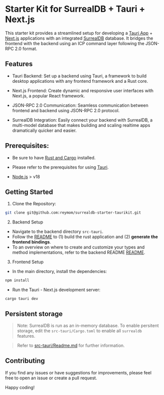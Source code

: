 # Starter Kit for SurrealDB + Tauri + Next.js

This starter kit provides a streamlined setup for developing a [Tauri App](https://tauri.app/) + [Next.js](https://nextjs.org/) applications with an integrated [SurrealDB](https://surrealdb.com/) database. It bridges the frontend with the backend using an ICP command layer following the JSON-RPC 2.0 format.

## Features

- Tauri Backend: Set up a backend using Tauri, a framework to build desktop applications with any frontend framework and a Rust core.

- Next.js Frontend: Create dynamic and responsive user interfaces with Next.js, a popular React framework.

- JSON-RPC 2.0 Communication: Seamless communication between frontend and backend using JSON-RPC 2.0 protocol.

- SurrealDB Integration: Easily connect your backend with SurrealDB, a multi-model database that makes building and scaling realtime apps dramatically quicker and easier.

## Prerequisites:

- Be sure to have [Rust and Cargo](https://www.rust-lang.org/tools/install) installed.

- Please refer to the prerequisites for using [Tauri](https://tauri.app/v1/guides/getting-started/prerequisites/).

- [Node.js](https://nodejs.org/en/download) > v18

## Getting Started

1. Clone the Repository:

```bash
git clone git@github.com:reymom/surrealdb-starter-taurikit.git
```

2. Backend Setup

- Navigate to the backend directory `src-tauri`.
- Follow the [README](https://github.com/reymom/surrealdb-starter-taurikit/tree/develop/src-tauri#main-commands) to (1) build the rust application and (2) **generate the frontend bindings**.
- To an overview on where to create and customize your types and method implementations, refer to the backend README [README](https://github.com/reymom/surrealdb-starter-taurikit/tree/develop/src-tauri#development-overview).

3. Frontend Setup

- In the main directory, install the dependencies:

```bash
npm install
```

- Run the Tauri - Next.js development server:

```
cargo tauri dev
```

## Persistent storage

> Note: SurrealDB is run as an in-memory database. To enable persitent storage, edit the `src-tauri/Cargo.toml` to enable all `surrealdb` features.

> Refer to [src-tauri/Readme.md](https://github.com/reymom/surrealdb-starter-taurikit/tree/develop/src-tauri#persistent-storage) for further information.

## Contributing

If you find any issues or have suggestions for improvements, please feel free to open an issue or create a pull request.

Happy coding!
